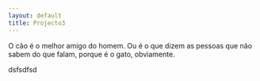 ```yaml
---
layout: default
title: Projecto3
---
```


O cão é o melhor amigo do homem. Ou é o que dizem as pessoas que não sabem do que falam, porque é o gato, obviamente.


dsfsdfsd



